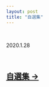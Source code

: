 ```yaml
---
layout: post
title: "自選集"
---
```


  
&nbsp;
&nbsp;

2020.1.28

  
&nbsp;
&nbsp;

## [自選集 →](https://cxcxcx.cx/works/0010.html)